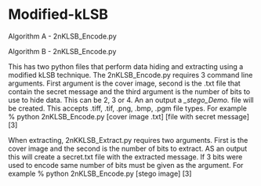 # Modified-kLSB

Algorithm A - 2nKLSB_Encode.py

Algorithm B - 2nKLSB_Encode.py

This has two python files that perform data hiding and extracting using a modified kLSB technique.
The 2nKLSB_Encode.py requires 3 command line arguments.
First argument is the cover image, second is the .txt file that contain the secret message and
the third argument is the number of bits to use to hide data. This can be 2, 3 or 4.
An an output a *_stego_Demo.* file will be created.
This accepts .tiff, .tif, .png, .bmp, .pgm file types.
For example
% python 2nKLSB_Encode.py [cover image .txt] [file with secret message] [3] 

When extracting, 2nKKLSB_Extract.py requires two arguments. First is the cover image and the second is the number of
bits to extract. AS an output this will create a secret.txt file with the extracted message.
If 3 bits were used to encode same number of bits must be given as the argument.
For example
% python 2nKLSB_Encode.py [stego image] [3]
